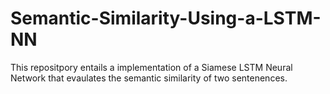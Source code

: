 # Semantic-Similarity-Using-a-LSTM-NN

This repositpory entails a implementation of a Siamese LSTM Neural Network that evaulates the semantic similarity of two sentenences. 
